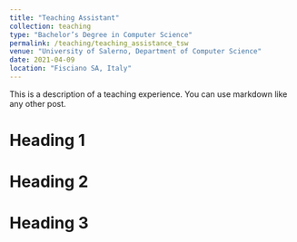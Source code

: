 ```yaml
---
title: "Teaching Assistant"
collection: teaching
type: "Bachelor’s Degree in Computer Science"
permalink: /teaching/teaching_assistance_tsw
venue: "University of Salerno, Department of Computer Science"
date: 2021-04-09
location: "Fisciano SA, Italy"
---
```


This is a description of a teaching experience. You can use markdown like any other post.

Heading 1
======

Heading 2
======

Heading 3
======
